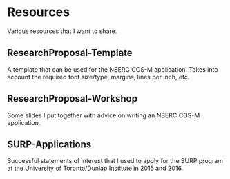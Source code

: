 # Resources
Various resources that I want to share.

## ResearchProposal-Template
A template that can be used for the NSERC CGS-M application. Takes into account the required font size/type, margins, lines per inch, etc.

## ResearchProposal-Workshop
Some slides I put together with advice on writing an NSERC CGS-M application.

## SURP-Applications
Successful statements of interest that I used to apply for the SURP program at the University of Toronto/Dunlap Institute in 2015 and 2016.
